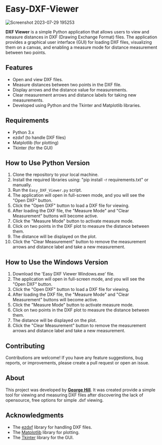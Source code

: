 # Easy-DXF-Viewer
![Screenshot 2023-07-29 195253](https://github.com/georgeh1ll/Easy-DXF-Viewer/assets/11806169/654db9c5-e5e0-4d3b-96b1-54d3fc53a820)

**DXF Viewer** is a simple Python application that allows users to view and measure distances in DXF (Drawing Exchange Format) files. The application provides a graphical user interface (GUI) for loading DXF files, visualizing them on a canvas, and enabling a measure mode for distance measurement between two points.

## Features

- Open and view DXF files.
- Measure distances between two points in the DXF file.
- Display arrows and the distance value for measurements.
- Clear measurement arrows and distance labels for taking new measurements.
- Developed using Python and the Tkinter and Matplotlib libraries.

## Requirements

- Python 3.x
- ezdxf (to handle DXF files)
- Matplotlib (for plotting)
- Tkinter (for the GUI)

## How to Use Python Version

1. Clone the repository to your local machine.
2. Install the required libraries using: "pip install -r requirements.txt" or manually. 
3. Run the `Easy_DXF_Viewer.py` script.
4. The application will open in full-screen mode, and you will see the "Open DXF" button.
5. Click the "Open DXF" button to load a DXF file for viewing.
6. After loading the DXF file, the "Measure Mode" and "Clear Measurement" buttons will become active.
7. Click the "Measure Mode" button to activate measure mode.
8. Click on two points in the DXF plot to measure the distance between them.
9. The distance will be displayed on the plot.
10. Click the "Clear Measurement" button to remove the measurement arrows and distance label and take a new measurement.

## How to Use the Windows Version 

1. Download the 'Easy DXF Viewer Windows.exe' file.
2. The application will open in full-screen mode, and you will see the "Open DXF" button.
3. Click the "Open DXF" button to load a DXF file for viewing.
4. After loading the DXF file, the "Measure Mode" and "Clear Measurement" buttons will become active.
5. Click the "Measure Mode" button to activate measure mode.
6. Click on two points in the DXF plot to measure the distance between them.
7. The distance will be displayed on the plot.
8. Click the "Clear Measurement" button to remove the measurement arrows and distance label and take a new measurement.


## Contributing

Contributions are welcome! If you have any feature suggestions, bug reports, or improvements, please create a pull request or open an issue.

## About

This project was developed by **[George Hill](https://github.com/georgeh1ll)**. It was created provide a simple tool for viewing and measuring DXF files after discovering the lack of opensource, free options for simple .dxf viewing. 

## Acknowledgments

- The [ezdxf](https://github.com/mozman/ezdxf) library for handling DXF files.
- The [Matplotlib](https://matplotlib.org/) library for plotting.
- The [Tkinter](https://docs.python.org/3/library/tkinter.html) library for the GUI.


